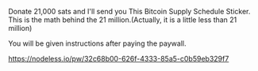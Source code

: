Donate 21,000 sats and I'll send you This Bitcoin Supply Schedule Sticker. This is the math behind the 21 million.(Actually, it is a little less than 21 million)


You will be given instructions after paying the paywall.

https://nodeless.io/pw/32c68b00-626f-4333-85a5-c0b59eb329f7
